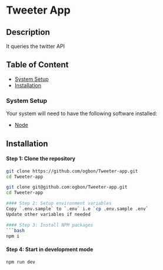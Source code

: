 # Tweeter App

## Description
It queries the twitter API

## Table of Content

- [System Setup](#system-setup)
- [Installation](#installation)


### System Setup
Your system will need to have the following software installed:

  * [Node](https://nodejs.org/en/download/)

## Installation
#### Step 1: Clone the repository

```bash
git clone https://github.com/ogbon/Tweeter-app.git
cd Tweeter-app
```

```bash
git clone git@github.com:ogbon/Tweeter-app.git
cd Tweeter-app

#### Step 2: Setup environment variables
Copy `.env.sample` to `.env` i.e `cp .env.sample .env`
Update other variables if needed

#### Step 3: Install NPM packages
```bash
npm i
```

#### Step 4: Start in development mode
```bash
npm run dev
```